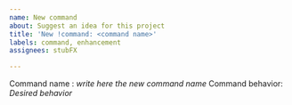 ```yaml
---
name: New command
about: Suggest an idea for this project
title: 'New !command: <command name>'
labels: command, enhancement
assignees: stubFX

---
```


Command name :
*write here the new command name*
Command behavior:
*Desired behavior*
